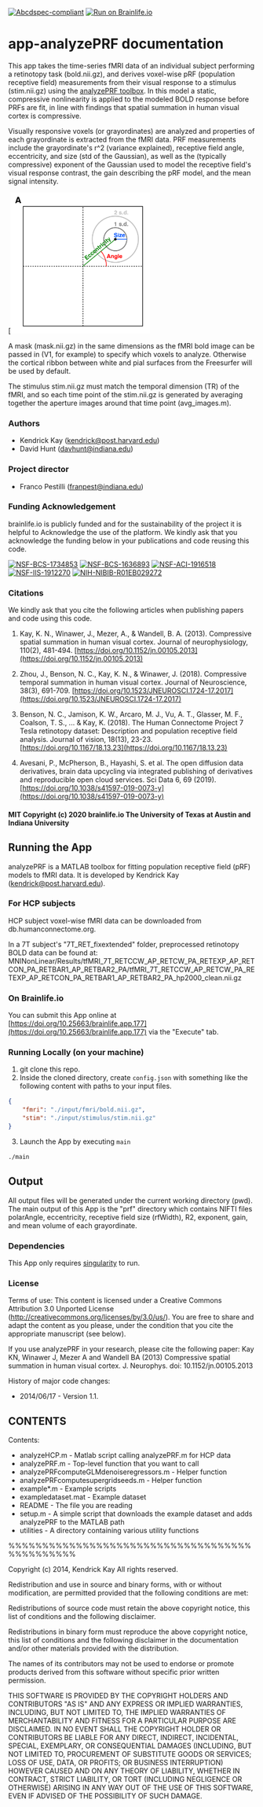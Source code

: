 [![Abcdspec-compliant](https://img.shields.io/badge/ABCD_Spec-v1.1-green.svg)](https://github.com/brain-life/abcd-spec)
[![Run on Brainlife.io](https://img.shields.io/badge/Brainlife-brainlife.app.177-blue.svg)](https://doi.org/10.25663/brainlife.app.177)

# app-analyzePRF documentation

This app takes the time-series fMRI data of an individual subject performing a retinotopy task (bold.nii.gz), and derives voxel-wise pRF (population receptive field) measurements from their visual response to a stimulus (stim.nii.gz) using the [analyzePRF toolbox](https://github.com/kendrickkay/analyzePRF). In this model a static, compressive nonlinearity is applied to the modeled BOLD response before PRFs are fit, in line with findings that spatial summation in human visual cortex is compressive.

Visually responsive voxels (or grayordinates) are analyzed and properties of each grayordinate is extracted from the fMRI data.  PRF measurements include the grayordinate's r^2 (variance explained), receptive field angle, eccentricity, and size (std of the Gaussian), as well as the (typically compressive) exponent of the Gaussian used to model the receptive field's visual response contrast, the gain describing the pRF model, and the mean signal intensity.

[![pRF parameters](https://raw.githubusercontent.com/davhunt/pictures/master/Screenshot%20from%202019-04-17%2014-41-11.png)

A mask (mask.nii.gz) in the same dimensions as the fMRI bold image can be passed in (V1, for example) to specify which voxels to analyze. Otherwise the cortical ribbon between white and pial surfaces from the Freesurfer will be used by default.

The stimulus stim.nii.gz must match the temporal dimension (TR) of the fMRI, and so each time point of the stim.nii.gz is generated by averaging together the aperture images around that time point (avg_images.m).

### Authors
- Kendrick Kay (kendrick@post.harvard.edu)
- David Hunt (davhunt@indiana.edu)

### Project director
- Franco Pestilli (franpest@indiana.edu)

### Funding Acknowledgement
brainlife.io is publicly funded and for the sustainability of the project it is helpful to Acknowledge the use of the platform. We kindly ask that you acknowledge the funding below in your publications and code reusing this code.

[![NSF-BCS-1734853](https://img.shields.io/badge/NSF_BCS-1734853-blue.svg)](https://nsf.gov/awardsearch/showAward?AWD_ID=1734853)
[![NSF-BCS-1636893](https://img.shields.io/badge/NSF_BCS-1636893-blue.svg)](https://nsf.gov/awardsearch/showAward?AWD_ID=1636893)
[![NSF-ACI-1916518](https://img.shields.io/badge/NSF_ACI-1916518-blue.svg)](https://nsf.gov/awardsearch/showAward?AWD_ID=1916518)
[![NSF-IIS-1912270](https://img.shields.io/badge/NSF_IIS-1912270-blue.svg)](https://nsf.gov/awardsearch/showAward?AWD_ID=1912270)
[![NIH-NIBIB-R01EB029272](https://img.shields.io/badge/NIH_NIBIB-R01EB029272-green.svg)](https://grantome.com/grant/NIH/R01-EB029272-01)

### Citations
We kindly ask that you cite the following articles when publishing papers and code using this code. 

1. Kay, K. N., Winawer, J., Mezer, A., & Wandell, B. A. (2013). Compressive spatial summation in human visual cortex. Journal of neurophysiology, 110(2), 481-494. [https://doi.org/10.1152/jn.00105.2013](https://doi.org/10.1152/jn.00105.2013)

2. Zhou, J., Benson, N. C., Kay, K. N., & Winawer, J. (2018). Compressive temporal summation in human visual cortex. Journal of Neuroscience, 38(3), 691-709. [https://doi.org/10.1523/JNEUROSCI.1724-17.2017](https://doi.org/10.1523/JNEUROSCI.1724-17.2017)

3. Benson, N. C., Jamison, K. W., Arcaro, M. J., Vu, A. T., Glasser, M. F., Coalson, T. S., ... & Kay, K. (2018). The Human Connectome Project 7 Tesla retinotopy dataset: Description and population receptive field analysis. Journal of vision, 18(13), 23-23. [https://doi.org/10.1167/18.13.23](https://doi.org/10.1167/18.13.23)

4. Avesani, P., McPherson, B., Hayashi, S. et al. The open diffusion data derivatives, brain data upcycling via integrated publishing of derivatives and reproducible open cloud services. Sci Data 6, 69 (2019). [https://doi.org/10.1038/s41597-019-0073-y](https://doi.org/10.1038/s41597-019-0073-y)

#### MIT Copyright (c) 2020 brainlife.io The University of Texas at Austin and Indiana University


## Running the App 

analyzePRF is a MATLAB toolbox for fitting population receptive field (pRF) models
to fMRI data.  It is developed by Kendrick Kay (kendrick@post.harvard.edu).

### For HCP subjects

HCP subject voxel-wise fMRI data can be downloaded from db.humanconnectome.org.

In a 7T subject's "7T_RET_fixextended" folder, preprocessed retinotopy BOLD data can be found at: MNINonLinear/Results/tfMRI_7T_RETCCW_AP_RETCW_PA_RETEXP_AP_RETCON_PA_RETBAR1_AP_RETBAR2_PA/tfMRI_7T_RETCCW_AP_RETCW_PA_RETEXP_AP_RETCON_PA_RETBAR1_AP_RETBAR2_PA_hp2000_clean.nii.gz

### On Brainlife.io

You can submit this App online at [https://doi.org/10.25663/brainlife.app.177](https://doi.org/10.25663/brainlife.app.177) via the "Execute" tab.

### Running Locally (on your machine)

1. git clone this repo.
2. Inside the cloned directory, create `config.json` with something like the following content with paths to your input files.

```json
{
    "fmri": "./input/fmri/bold.nii.gz",
    "stim": "./input/stimulus/stim.nii.gz"
}
```

3. Launch the App by executing `main`

```bash
./main
```

## Output

All output files will be generated under the current working directory (pwd). The main output of this App is the "prf" directory which contains NIFTI files polarAngle, eccentricity, receptive field size (rfWidth), R2, exponent, gain, and mean volume of each grayordinate.

### Dependencies

This App only requires [singularity](https://www.sylabs.io/singularity/) to run.


### License

Terms of use: This content is licensed under a Creative Commons Attribution 3.0 
Unported License (http://creativecommons.org/licenses/by/3.0/us/). You are free 
to share and adapt the content as you please, under the condition that you cite 
the appropriate manuscript (see below).

If you use analyzePRF in your research, please cite the following paper:
  Kay KN, Winawer J, Mezer A and Wandell BA (2013) 
    Compressive spatial summation in human visual cortex.
    J. Neurophys. doi: 10.1152/jn.00105.2013

History of major code changes:
- 2014/06/17 - Version 1.1.

## CONTENTS

Contents:
- analyzeHCP.m - Matlab script calling analyzePRF.m for HCP data
- analyzePRF.m - Top-level function that you want to call
- analyzePRFcomputeGLMdenoiseregressors.m - Helper function
- analyzePRFcomputesupergridseeds.m - Helper function
- example*.m - Example scripts
- exampledataset.mat - Example dataset
- README - The file you are reading
- setup.m - A simple script that downloads the example dataset
            and adds analyzePRF to the MATLAB path
- utilities - A directory containing various utility functions

%%%%%%%%%%%%%%%%%%%%%%%%%%%%%%%%%%%%%%%%%%%%%%

Copyright (c) 2014, Kendrick Kay
All rights reserved.

Redistribution and use in source and binary forms, with or without
modification, are permitted provided that the following conditions are met:

Redistributions of source code must retain the above copyright notice, this
list of conditions and the following disclaimer.

Redistributions in binary form must reproduce the above copyright notice, this
list of conditions and the following disclaimer in the documentation and/or
other materials provided with the distribution.

The names of its contributors may not be used to endorse or promote products 
derived from this software without specific prior written permission.

THIS SOFTWARE IS PROVIDED BY THE COPYRIGHT HOLDERS AND CONTRIBUTORS "AS IS" AND
ANY EXPRESS OR IMPLIED WARRANTIES, INCLUDING, BUT NOT LIMITED TO, THE IMPLIED
WARRANTIES OF MERCHANTABILITY AND FITNESS FOR A PARTICULAR PURPOSE ARE
DISCLAIMED. IN NO EVENT SHALL THE COPYRIGHT HOLDER OR CONTRIBUTORS BE LIABLE
FOR ANY DIRECT, INDIRECT, INCIDENTAL, SPECIAL, EXEMPLARY, OR CONSEQUENTIAL
DAMAGES (INCLUDING, BUT NOT LIMITED TO, PROCUREMENT OF SUBSTITUTE GOODS OR
SERVICES; LOSS OF USE, DATA, OR PROFITS; OR BUSINESS INTERRUPTION) HOWEVER
CAUSED AND ON ANY THEORY OF LIABILITY, WHETHER IN CONTRACT, STRICT LIABILITY,
OR TORT (INCLUDING NEGLIGENCE OR OTHERWISE) ARISING IN ANY WAY OUT OF THE USE
OF THIS SOFTWARE, EVEN IF ADVISED OF THE POSSIBILITY OF SUCH DAMAGE.
